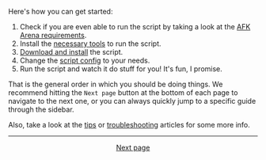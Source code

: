 Here's how you can get started:

1. Check if you are even able to run the script by taking a look at the [AFK Arena requirements](https://github.com/delgatojr/AFK-Daily/wiki/AFK-Arena-requirements).
2. Install the [necessary tools](https://github.com/delgatojr/AFK-Daily/wiki/Tools) to run the script.
3. [Download and install](https://github.com/delgatojr/AFK-Daily/wiki/Installation) the script.
4. Change the [script config](https://github.com/delgatojr/AFK-Daily/wiki/Config) to your needs.
5. Run the script and watch it do stuff for you! It's fun, I promise.

That is the general order in which you should be doing things. We recommend hitting the `Next page` button at the bottom of each page to navigate to the next one, or you can always quickly jump to a specific guide through the sidebar.

Also, take a look at the [tips](https://github.com/delgatojr/AFK-Daily/wiki/Tips) or [troubleshooting](https://github.com/delgatojr/AFK-Daily/wiki/Troubleshooting) articles for some more info.

<hr>

<div align="center">
<!-- <a href="https://github.com/delgatojr/AFK-Daily/wiki/Supported-Devices">Previous page</a>
| -->
<a href="https://github.com/delgatojr/AFK-Daily/wiki/AFK-Arena-requirements">Next page</a>
</div>
